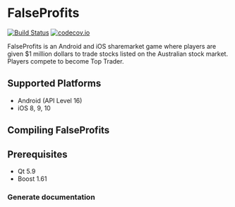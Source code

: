 # FalseProfits

[![Build Status](https://travis-ci.org/SeamusBoyle1/falseprofits.svg?branch=develop)](https://travis-ci.org/SeamusBoyle1/falseprofits)
[![codecov.io](https://codecov.io/github/SeamusBoyle1/falseprofits/coverage.svg?branch=develop)](https://codecov.io/github/SeamusBoyle1/falseprofits?branch=develop)

FalseProfits is an Android and iOS sharemarket game where players are
given $1 million dollars to trade stocks listed on the Australian stock
market. Players compete to become Top Trader.

## Supported Platforms
- Android (API Level 16)
- iOS 8, 9, 10

## Compiling FalseProfits

## Prerequisites
- Qt 5.9
- Boost 1.61

### Generate documentation

 